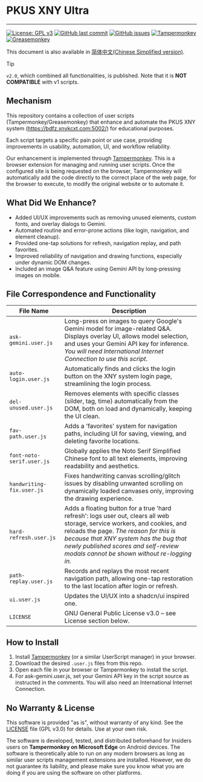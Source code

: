 # PKUS XNY Ultra

---

[![License: GPL v3](https://img.shields.io/badge/License-GPLv3-blue.svg)](https://www.gnu.org/licenses/gpl-3.0)
[![GitHub last commit](https://img.shields.io/github/last-commit/c-jeremy/pkus-xny-ultra)](https://github.com/c-jeremy/pkus-xny-ultra/commits/main)
[![GitHub issues](https://img.shields.io/github/issues/c-jeremy/pkus-xny-ultra)](https://github.com/c-jeremy/pkus-xny-ultra/issues)
[![Tampermonkey](https://img.shields.io/badge/Tampermonkey-compatible-green)](https://www.tampermonkey.net/)
[![Greasemonkey](https://img.shields.io/badge/Greasemonkey-compatible-green)](https://www.greasespot.net/)

This document is also available in [简体中文(Chinese Simplified version)](https://github.com/c-jeremy/pkus-xny-ultra/blob/main/README-zh-CN.md).

> [!TIP]
> `v2.0`, which combined all functionalities, is published. Note that it is **NOT COMPATIBLE** with v1 scripts.

## Mechanism
This repository contains a collection of user scripts (Tampermonkey/Greasemonkey) that enhance and automate the PKUS XNY system (https://bdfz.xnykcxt.com:5002/) for educational purposes.

Each script targets a specific pain point or use case, providing improvements in usability, automation, UI, and workflow reliability.

Our enhancement is implemented through [Tampermonkey](http://tampermonkey.net). This is a browser extension for managing and running user scripts. Once the configured site is being requested on the browser, Tampermonkey will automatically add the code directly to the correct place of the web page, for the browser to execute, to modify the original website or to automate it.

## What Did We Enhance?
- Added UI/UX improvements such as removing unused elements, custom fonts, and overlay dialogs to Gemini.
- Automated routine and error-prone actions (like login, navigation, and element cleanup).
- Provided one-tap solutions for refresh, navigation replay, and path favorites.
- Improved reliability of navigation and drawing functions, especially under dynamic DOM changes.
- Included an image Q&A feature using Gemini API by long-pressing images on mobile.

## File Correspondence and Functionality

| File Name | Description |
|-----------|-------------|
| `ask-gemini.user.js` | Long-press on images to query Google's Gemini model for image-related Q&A. Displays overlay UI, allows model selection, and uses your Gemini API key for inference. *You will need International Internet Connection to use this script*. |
| `auto-login.user.js` | Automatically finds and clicks the login button on the XNY system login page, streamlining the login process. |
| `del-unused.user.js` | Removes elements with specific classes (silder, tag, time) automatically from the DOM, both on load and dynamically, keeping the UI clean. |
| `fav-path.user.js` | Adds a 'favorites' system for navigation paths, including UI for saving, viewing, and deleting favorite locations. |
| `font-noto-serif.user.js` | Globally applies the Noto Serif Simplified Chinese font to all text elements, improving readability and aesthetics. |
| `handwriting-fix.user.js` | Fixes handwriting canvas scrolling/glitch issues by disabling unwanted scrolling on dynamically loaded canvases only, improving the drawing experience. |
| `hard-refresh.user.js` | Adds a floating button for a true 'hard refresh': logs user out, clears all web storage, service workers, and cookies, and reloads the page. *The reason for this is because that XNY system has the bug that newly published scores and self-review modals cannot be shown without re-logging in.* |
| `path-replay.user.js` | Records and replays the most recent navigation path, allowing one-tap restoration to the last location after login or refresh. |
|  `ui.user.js`  | Updates the UI/UX into a shadcn/ui inspired one. |
| `LICENSE` | GNU General Public License v3.0 – see License section below. |

## How to Install
1. Install [Tampermonkey](https://www.tampermonkey.net/) (or a similar UserScript manager) in your browser.
2. Download the desired `.user.js` files from this repo.
3. Open each file in your browser or Tampermonkey to install the script.
4. For ask-gemini.user.js, set your Gemini API key in the script source as instructed in the comments. You will also need an International Internet Connection.

## No Warranty & License
This software is provided "as is", without warranty of any kind. See the [LICENSE](LICENSE) file (GPL v3.0) for details. Use at your own risk.

The software is developed, tested, and distributed beforehand for Insiders users on **Tampermonkey on Microsoft Edge** on Android devices. The software is theoretically able to run on any modern browsers as long as similar user scripts management extensions are installed. However, we do not guarantee its liability, and please make sure you know what you are doing if you are using the software on other platforms.

